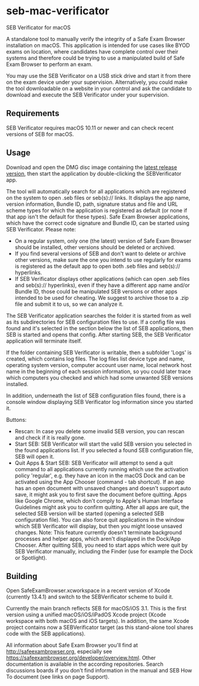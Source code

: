 # seb-mac-verificator
SEB Verificator for macOS

A standalone tool to manually verify the integrity of a Safe Exam Browser installation on macOS. This application is intended for use cases like BYOD exams on location, where candidates have complete control over their
systems and therefore could be trying to use a manipulated build of Safe Exam Browser to perform an exam.

You may use the SEB Verificator on a USB stick drive and start it from there on the exam device under your supervision. Alternatively, you could make the tool downloadable on a website in your control and ask
the candidate to download and execute the SEB Verificator under your supervision.

## Requirements

SEB Verificator requires macOS 10.11 or newer and can check recent versions of SEB for macOS.

## Usage

Download and open the DMG disc image containing the [latest release version](https://github.com/SafeExamBrowser/seb-mac-verificator/releases), then start the application by double-clicking the SEBVerificator app.

The tool will automatically search for all applications which are registered on the system to open .seb files or seb(s):// links. It displays the app name, version information, Bundle ID, path, signature status and file and URL scheme types for which the application is registered as default (or none if that app isn't the default for these types). Safe Exam Browser applications, which have the correct code signature and Bundle ID, can be started using SEB Verificator. Please note:
* On a regular system, only one (the latest) version of Safe Exam Browser should be installed, other versions should be deleted or archived.
* If you find several versions of SEB and don't want to delete or archive other versions, make sure the one you intend to use regularly for exams is registered as the default app to open both .seb files and seb(s):// hyperlinks.
* If SEB Verificator displays other applications (which can open .seb files and seb(s):// hyperlinks), even if they have a different app name and/or Bundle ID, those could be manipulated SEB versions or other apps intended to be used for cheating. We suggest to archive those to a .zip file and submit it to us, so we can analyze it.

The SEB Verificator application searches the folder it is started from as well as its subdirectories for SEB configuration files to use. If a config file was found and it's selected in the section below the list of SEB applications, then SEB is started and opens that config. After starting SEB, the SEB Verificator application will terminate itself.

If the folder containing SEB Verificator is writable, then a subfolder 'Logs' is created, which contains log files. The log files list device type and name, operating system version, computer account user name, local network host name in the beginning of each session information, so you could later trace which computers you checked and which had some unwanted SEB versions installed.

In addition, underneath the list of SEB configuration files found, there is a console window displaying SEB Verificator log information since you started it.

Buttons:
* Rescan: In case you delete some invalid SEB version, you can rescan and check if it is really gone.
* Start SEB: SEB Verificator will start the valid SEB version you selected in the found applications list. If you selected a found SEB configuration file, SEB will open it.
* Quit Apps & Start SEB: SEB Verificator will attempt to send a quit command to all applications currently running which use the activation policy 'regular', e.g. they have an icon in the macOS Dock and can be activated using the App Chooser (command - tab shortcut). If an app has an open document with unsaved changes and doesn't support auto save, it might ask you to first save the document before quitting. Apps like Google Chrome, which don't comply to Apple's Human Interface Guidelines might ask you to confirm quitting. After all apps are quit, the selected SEB version will be started (opening a selected SEB configuration file). You can also force quit applications in the window which SEB Verificator will display, but then you might loose unsaved changes. Note: This feature currently doesn't terminate background processes and helper apps, which aren't displayed in the Dock/App Chooser. After quitting SEB, you need to start apps which were quit by SEB Verificator manually, including the Finder (use for example the Dock or Spotlight). 


## Building

Open SafeExamBrowser.xcworkspace in a recent version of Xcode (currently 13.4.1) and switch to the SEBVerificator scheme to build it.

Currently the main branch reflects SEB for macOS/iOS 3.1. This is the first version using a unified macOS/iOS/iPadOS Xcode project (Xcode workspace with both macOS and iOS targets). In addition, the same Xcode project contains now a SEBVerificator target (as this stand-alone tool shares code with the SEB applications).

All information about Safe Exam Browser you'll find at http://safeexambrowser.org, especially see https://safeexambrowser.org/developer/overview.html. Other documentation is available in the according repositories. Search discussions boards if you don't find  information in the manual and SEB How To document (see links on page Support).
